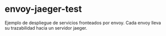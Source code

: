 # envoy-jaeger-test
Ejemplo de despliegue de servicios fronteados por envoy. Cada envoy lleva su trazabilidad hacia un servidor jaeger.
